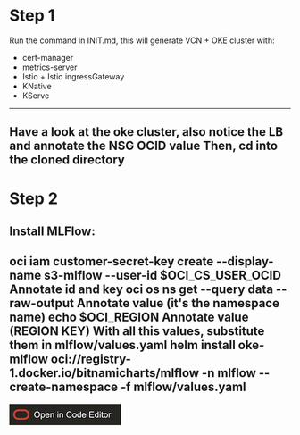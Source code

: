 # Step 1
Run the command in INIT.md, this will generate VCN + OKE cluster with:
* cert-manager
* metrics-server
* Istio + Istio ingressGateway
* KNative
* KServe

----------------------------------------
Have a look at the oke cluster, also notice the LB and annotate the NSG OCID value
Then, cd into the cloned directory
----------------------------------------

# Step 2
Install MLFlow:
----------------------------------
oci iam customer-secret-key create --display-name s3-mlflow --user-id $OCI_CS_USER_OCID
Annotate id and key
oci os ns get --query data --raw-output
Annotate value (it's the namespace name)
echo $OCI_REGION
Annotate value (REGION KEY)
With all this values, substitute them in mlflow/values.yaml
helm install oke-mlflow oci://registry-1.docker.io/bitnamicharts/mlflow -n mlflow --create-namespace -f mlflow/values.yaml
----------------------------------


[![Open in Code Editor](https://raw.githubusercontent.com/oracle-devrel/oci-code-editor-samples/main/images/open-in-code-editor.png)](https://cloud.oracle.com/?region=home&cs_repo_url=https://github.com/alcampag/oke-mlops.git&cs_branch=main&cs_readme_path=INIT.md&cs_open_ce=false)

